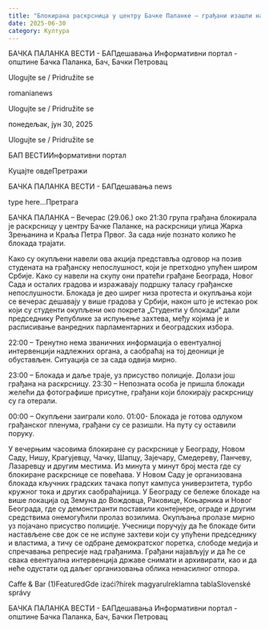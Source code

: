 ```yaml
---
title: "Блокирана раскрсница у центру Бачке Паланке – грађани изашли на улицу у знак подршке студентима"
date: 2025-06-30
category: Култура
---
```


БАЧКА ПАЛАНКА ВЕСТИ - БАПдешавања Информативни портал - општине Бачка Паланка, Бач, Бачки Петровац

Ulogujte se / Pridružite se

romanianews

Ulogujte se / Pridružite se

понедељак, јун 30, 2025

Ulogujte se / Pridružite se

БАП ВЕСТИИнформативни портал

Куцајте овдеПретражи

БАЧКА ПАЛАНКА ВЕСТИ - БАПдешавања news

type here...Претрага

БАЧКА ПАЛАНКА – Вечерас (29.06.) око 21:30 група грађана блокирала је раскрсницу у центру Бачке Паланке, на раскрсници улица Жарка Зрењанина и Краља Петра Првог. За сада није познато колико ће блокада трајати.

Како су окупљени навели ова акција представља одговор на позив студената на грађанску непослушност, који је претходно упућен широм Србије. Kако су навели на скупу они пратећи грађане Београда, Новог Сада и осталих градова и изражавају подршку таласу грађанске непослушности.
Блокада је део ширег низа протеста и окупљања који се вечерас дешавају у више градова у Србији, након што је истекао рок који су студенти окупљени око покрета „Студенти у блокади“ дали председнику Републике за испуњење захтева, међу којима је и расписивање ванредних парламентарних и београдских избора.


22:00 – Тренутно нема званичних информација о евентуалној интервенцији надлежних органа, а саобраћај на тој деоници је обустављен. Ситуација се за сада одвија мирно.


23:00 – Блокада и даље траје, уз присуство полиције. Долази још грађана на раскрсницу.
23:30 – Непозната особа је пришла блокади желећи да фотографише присутне, грађани који блокирају раскрсницу су га отерали.


00:00 – Окупљени заиграли коло.
01:00- Блокада је готова одлуком грађанског пленума, грађани су се разишли. На путу су оставили поруку.


У вечерњим часовима блокиране су раскрснице у Београду, Новом Саду, Нишу, Крагујевцу, Чачку, Шапцу, Зајечару, Смедереву, Панчеву, Лазаревцу и другим местима. Из минута у минут број места где су блокиране раскрснице се повећава.
У Новом Саду је организована блокада кључних градских тачака попут кампуса универзитета, турбо кружног тока и других саобраћајница. У Београду се бележе блокаде на више локација од Земуна до Вождовца, Раковице, Коњарника и Новог Београда, где су демонстранти поставили контејнере, ограде и другим средствима онемогућили пролаз возилима.
Окупљања пролазе мирно уз појачано присуство полиције. Учесници поручују да ће блокаде бити настављене све док се не испуне захтеви који су упућени председнику и властима, а тичу се одбране демократског поретка, слободе медија и спречавања репресије над грађанима.
Грађани најављују и да ће се свака евентуална интервенција државе снимати и архивирати, као и да неће одустати од даљег организовања облика ненасилног отпора.

Caffe & Bar (1)FeaturedGde izaći?hírek magyarulreklamna tablaSlovenské správy

БАЧКА ПАЛАНКА ВЕСТИ - БАПдешавања Информативни портал - општине Бачка Паланка, Бач, Бачки Петровац
